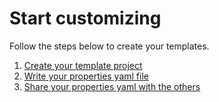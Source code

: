 # Start customizing

Follow the steps below to create your templates.

1. [Create your template project](./template-project)
2. [Write your properties yaml file](./properties-yaml)
3. [Share your properties yaml with the others](../share)
